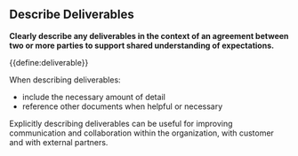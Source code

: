 ## Describe Deliverables

**Clearly describe any deliverables in the context of an agreement between two or more parties to support shared understanding of expectations.**

{{define:deliverable}}

When describing deliverables:

-   include the necessary amount of detail
-   reference other documents when helpful or necessary

Explicitly describing deliverables can be useful for improving communication and collaboration within the organization, with customer and with external partners.

